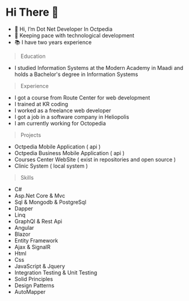 # Hi There 👋
- 👋 Hi, I’m Dot Net Developer In Octpedia
- 👀 Keeping pace with technological development
- 📚 I have two years experience

> Education
- I studied Information Systems at the Modern Academy in Maadi and holds a Bachelor's degree in Information Systems

> Experience
- I got a course from Route Center for web development
- I trained at KR coding
- I worked as a freelance web developer
- I got a job in a software company in Heliopolis
- I am currently working for Octopedia

> Projects
- Octpedia Mobile Application ( api )
- Octpedia Business Mobile Application ( api )
- Courses Center WebSite ( exist in repositories and open source )
- Clinic System ( local system )

> Skills
- C# 
- Asp.Net Core & Mvc 
- Sql & Mongodb & PostgreSql
- Dapper
- Linq
- GraphQl & Rest Api
- Angular
- Blazor 
- Entity Framework
- Ajax & SignalR
- Html
- Css
- JavaScript & Jquery
- Integration Testing & Unit Testing
- Solid Principles
- Design Patterns
- AutoMapper
<!---
AbdallahDotNet/AbdallahDotNet is a ✨ special ✨ repository because its `README.md` (this file) appears on your GitHub profile.
You can click the Preview link to take a look at your changes.
--->
